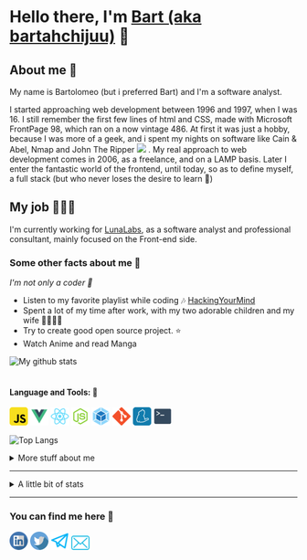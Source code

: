 # Hello there, I'm [Bart (aka bartahchijuu)](https://bartahchijuu.dev) 👋

## About me 👔

My name is Bartolomeo (but i preferred Bart) and I'm a software analyst.

I started approaching web development between 1996 and 1997, when I was 16. I still remember the first few lines of html and CSS,
made with Microsoft FrontPage 98, which ran on a now vintage 486. At first it was just a hobby, because I was more of a geek, and
i spent my nights on software like Cain & Abel, Nmap and John The Ripper <img src="https://emojis.slackmojis.com/emojis/images/1531849430/4246/blob-sunglasses.gif?1531849430" width="30"/> .
My real approach to web development comes in 2006, as a freelance, and on a LAMP basis. Later I enter the fantastic world of
the frontend, until today, so as to define myself, a full stack (but who never loses the desire to learn 🌱)

## My job 👩🏻‍💻

I'm currently working for [LunaLabs](https://www.lunalabs.it/), as a software analyst and professional consultant, mainly focused on the Front-end side.

### Some other facts about me 🚀

<p><i>I'm not only a coder 🤙</i><p>

- Listen to my favorite playlist while coding 🎶 [HackingYourMind](https://www.youtube.com/playlist?list=PLVzbkkMnVAXblFWOQJcwOZdjlIsvGapNI)
- Spent a lot of my time after work, with my two adorable children and my wife 👨‍👩‍👦‍👦
- Try to create good open source project. ⭐️
- Watch Anime and read Manga

![My github stats](https://github-readme-stats.vercel.app/api?username=barthachijuu&show_icons=true&theme=tokyonight&include_all_commits=true)
<br><br>

#### Language and Tools: 🔨

<code><img height="32" src="https://raw.githubusercontent.com/barthachijuu/barthachijuu/master/images/javascript.png"></code>
<code><img height="32" src="https://raw.githubusercontent.com/barthachijuu/barthachijuu/master/images/vue.png"></code>
<code><img height="32" src="https://raw.githubusercontent.com/barthachijuu/barthachijuu/master/images/react.png"></code>
<code><img height="32" src="https://raw.githubusercontent.com/barthachijuu/barthachijuu/master/images/node.png"></code>
<code><img height="32" src="https://raw.githubusercontent.com/barthachijuu/barthachijuu/master/images/webpack.png"></code>
<code><img height="32" src="https://raw.githubusercontent.com/barthachijuu/barthachijuu/master/images/git.png"></code>
<code><img height="32" src="https://raw.githubusercontent.com/barthachijuu/barthachijuu/master/images/yarn.png"></code>
<code><img height="32" src="https://raw.githubusercontent.com/barthachijuu/barthachijuu/master/images/terminal.svg"></code>

![Top Langs](https://github-readme-stats.vercel.app/api/top-langs/?username=barthachijuu&theme=tokyonight)

<details>
<summary>
  More stuff about me
</summary>

### What I do

I do in my free time, Open Source, and in my non-free time, I am a professional ICT consultant, and I work on projects,
in the banking sector. I take care of the architectural management and frontend dev ops

## What I'm currently learning 📚

- Unit Test
- Jest
- Scrum

## Projects I'm the most proud of

| Name            | Description                                                          | Language      | Repo                                                              |
| --------------- | -------------------------------------------------------------------- | ------------- | ----------------------------------------------------------------  |
| Fe React Ark    | A very scalable architecture, with the best technologies,            | JS / React.js | [FeReactArk](https://github.com/barthachijuu/FeReactArk)          |
| Barthachijuu io | A static single-page application developed using React.js            | JS / React.js | [barthachijuu.io](https://github.com/barthachijuu/barthachijuu.io)|

## All my other project

| Name            | Description                                                          | Language      | Repo                                                              |
| --------------- | -------------------------------------------------------------------- | ------------- | ----------------------------------------------------------------  |
| Circularmenu    | A very simple circular menu, developed in VanillaJS and animated with CSS3|JS /CSS|[Circularmenu](https://github.com/barthachijuu/circularmenu)|
|Barthachijuu            | This presentation Readme                                     | MD       |[barthachijuu](https://github.com/barthachijuu/barthachijuu)|

</details>
<hr />

<details>
<summary>
  A little bit of stats
</summary>

[![GitHub Streak](https://github-readme-streak-stats.herokuapp.com/?user=barthachijuu&theme=tokyonight&date_format=%5BY%20%5DM%20j&ring=19B00A&fire=DD2727)](https://git.io/streak-stats)

<!--START_SECTION:waka-->
<!--END_SECTION:waka-->
</details>
<hr />

### You can find me here 💌

<p align="left">
  <a href="https://www.linkedin.com/in/bartoloamico/"><img width="32px" src="https://raw.githubusercontent.com/barthachijuu/barthachijuu/master/images/linkedin.svg" /></a>
  <a href="https://www.twitter.com/barthachijuu/"><img width="32px" src="https://raw.githubusercontent.com/barthachijuu/barthachijuu/master/images/twitter.svg" /></a>
  <a href="https://barthachijuu.dev/"><img width="32px" src="https://raw.githubusercontent.com/barthachijuu/barthachijuu/master/images/web.svg" /></a>
  <a href="mailto:me@barthachijuu.dev"><img width="32px" src="https://raw.githubusercontent.com/barthachijuu/barthachijuu/master/images/mail.svg" /></a>
</p>
